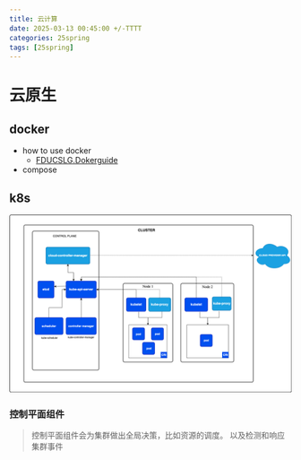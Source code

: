 ```yaml
---
title: 云计算
date: 2025-03-13 00:45:00 +/-TTTT
categories: 25spring
tags: [25spring]
---
```

# 云原生
## docker
* how to use docker
  * [FDUCSLG.Dokerguide](https://comp101.fducslg.com/tools/docker)
* compose

## k8s
![alt text](/_posts/img/cloud/k8s.png)
### 控制平面组件
> 控制平面组件会为集群做出全局决策，比如资源的调度。 以及检测和响应集群事件

